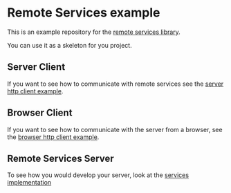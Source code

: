 # Remote Services example


This is an example repository for the [remote services library](https://github.com/enyo/remote-services).

You can use it as a skeleton for you project.


## Server Client

If you want to see how to communicate with remote services see the [server http client example](https://github.com/enyo/remote-services-example/blob/master/bin/client_example.dart).

## Browser Client

If you want to see how to communicate with the server from a browser, see the [browser http client example]().

## Remote Services Server

To see how you would develop your server, look at the [services implementation](https://github.com/enyo/remote-services-example/tree/master/lib)

